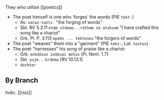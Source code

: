 They who utilize [[poetics]]

- The poet himself is one who ‘forges’ the words (PIE `tekt-`)
	- Av. `vačas-tašti-` "the forging of words"
	- Skt. RV 5.2.11 `etáṃ stómaṃ...ráthaṃ ná atakṣam` "I have crafted this song like a chariot"
	- Grk. Pi. P. 3.113 `epéōn ... téktones` "the forgers of words" 
- The poet "weaves" them into a "garment" (PIE `teks-`; Lat. `textus`)
- The poet "harnesses" his song of praise like a chariot:
	- Grk. `enkṓmion zeũksai mélos` [Pi. Nem. 1.7]
	- Skt. `yujé...bráhma` [RV 10.13.1]
	- `dochter`

## By Branch
Indic. [[rsis]]